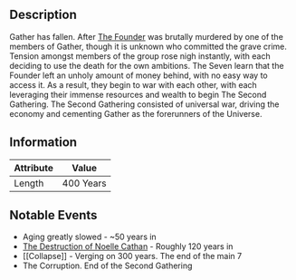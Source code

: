 ## Description
Gather has fallen. After [The Founder](Notable%20Characters#^fa33b2) was brutally murdered by one of the members of Gather, though it is unknown who committed the grave crime. Tension amongst members of the group rose nigh instantly, with each deciding to use the death for the own ambitions. The Seven learn that the Founder left an unholy amount of money behind, with no easy way to access it. As a result, they begin to war with each other, with each leveraging their immense resources and wealth to begin The Second Gathering. The Second Gathering consisted of universal war, driving the economy and cementing Gather as the forerunners of the Universe. 

## Information

| Attribute | Value |
| ----------- | ----------- |
| Length | 400 Years |

## Notable Events
- Aging greatly slowed - ~50 years in
- [The Destruction of Noelle Cathan](Shipped%20into%20Oblivion.md) - Roughly 120 years in
- [[Collapse]] - Verging on 300 years. The end of the main 7
- The Corruption. End of the Second Gathering